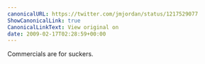 ```yaml
---
canonicalURL: https://twitter.com/jmjordan/status/1217529077
ShowCanonicalLink: true
CanonicalLinkText: View original on
date: 2009-02-17T02:28:59+00:00
---
```

Commercials are for suckers.